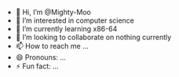 - 👋 Hi, I’m @Mighty-Moo
- 👀 I’m interested in computer science
- 🌱 I’m currently learning x86-64
- 💞️ I’m looking to collaborate on nothing currently
- 📫 How to reach me ...
- 😄 Pronouns: ...
- ⚡ Fun fact: ...

<!---
Mighty-Moo/Mighty-Moo is a ✨ special ✨ repository because its `README.md` (this file) appears on your GitHub profile.
You can click the Preview link to take a look at your changes.
--->
